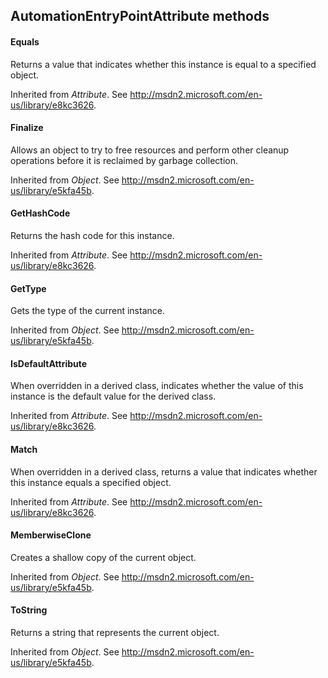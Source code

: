 ## AutomationEntryPointAttribute methods

#### Equals

Returns a value that indicates whether this instance is equal to a specified object.

Inherited from *Attribute*. See <http://msdn2.microsoft.com/en-us/library/e8kc3626>.

#### Finalize

Allows an object to try to free resources and perform other cleanup operations before it is reclaimed by garbage collection.

Inherited from *Object*. See <http://msdn2.microsoft.com/en-us/library/e5kfa45b>.

#### GetHashCode

Returns the hash code for this instance.

Inherited from *Attribute*. See <http://msdn2.microsoft.com/en-us/library/e8kc3626>.

#### GetType

Gets the type of the current instance.

Inherited from *Object*. See <http://msdn2.microsoft.com/en-us/library/e5kfa45b>.

#### IsDefaultAttribute

When overridden in a derived class, indicates whether the value of this instance is the default value for the derived class.

Inherited from *Attribute*. See <http://msdn2.microsoft.com/en-us/library/e8kc3626>.

#### Match

When overridden in a derived class, returns a value that indicates whether this instance equals a specified object.

Inherited from *Attribute*. See <http://msdn2.microsoft.com/en-us/library/e8kc3626>.

#### MemberwiseClone

Creates a shallow copy of the current object.

Inherited from *Object*. See <http://msdn2.microsoft.com/en-us/library/e5kfa45b>.

#### ToString

Returns a string that represents the current object.

Inherited from *Object*. See <http://msdn2.microsoft.com/en-us/library/e5kfa45b>.
